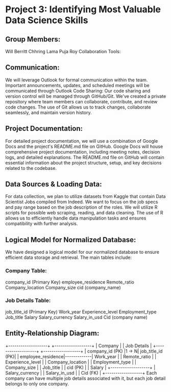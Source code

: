 # Project 3: Identifying Most Valuable Data Science Skills
## Group Members:
Will Berritt
Chhring Lama
Puja Roy
Collaboration Tools:
## Communication:
We will leverage Outlook for formal communication within the team. Important announcements, updates, and scheduled meetings will be communicated through Outlook
Code Sharing:
Our code sharing and version control will be managed through GitHub/Git. We've created a private repository where team members can collaborate, contribute, and review code changes. The use of Git allows us to track changes, collaborate seamlessly, and maintain version history.
## Project Documentation:
For detailed project documentation, we will use a combination of Google Docs and the project's README.md file on GitHub. Google Docs will house comprehensive project documentation, including meeting notes, decision logs, and detailed explanations. The README.md file on GitHub will contain essential information about the project structure, setup, and key decisions related to the codebase.
## Data Sources & Loading Data:
For data collection, we plan to utilize datasets from Kaggle that contain Data Scientist Jobs compiled from Indeed. We want to focus on the job specs and pay range based on the job description of the roles. 
We will utilize R scripts for possible web scraping, reading, and data cleaning. The use of R allows us to efficiently handle data manipulation tasks and ensures compatibility with further analysis.

## Logical Model for Normalized Database:
We have designed a logical model for our normalized database to ensure efficient data storage and retrieval. The main tables include:

### Company Table:
company_id (Primary Key)
employee_residence
Remote_ratio
Company_location
Company_size
cid (company_name)

### Job Details Table:
job_title_id (Primary Key)
Work_year
Experience_level
Employment_type
Job_title
Salary
Salary_currency
Salary_in_usd
Cid (company name)


## Entity-Relationship Diagram:
  +-------------------+             +------------------+
  |     Company       |             |   Job Details    |
  +-------------------+             +------------------+
  | company_id (PK)   |1    ->     N| job_title_id (PK)|
  | employee_residence|-------------| Work_year        |
  | Remote_ratio      |             | Experience_level |
  | Company_location  |             | Employment_type  |
  | Company_size      |             | Job_title        |
  | cid (PK)          |             | Salary           |
  +-------------------+             | Salary_currency  |
                                    | Salary_in_usd    |
                                    | Cid (FK)         |
                                    +------------------+
  Each company can have multiple job details associated with it, but each job detail belongs to only one company.
  
